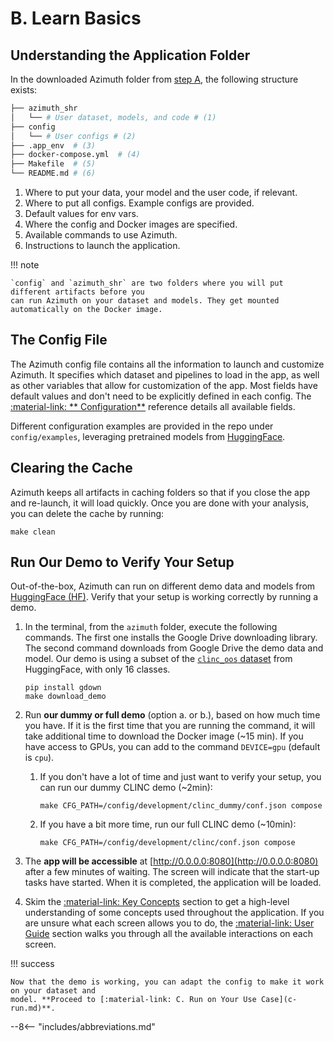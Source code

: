 # B. Learn Basics

## Understanding the Application Folder

In the downloaded Azimuth folder from [step A](a-install.md), the following structure
exists:

```bash
├── azimuth_shr
│   └── # User dataset, models, and code # (1)
├── config
│   └── # User configs # (2)
├── .app_env  # (3)
├── docker-compose.yml  # (4)
├── Makefile  # (5)
└── README.md # (6)
```

1. Where to put your data, your model and the user code, if relevant.
2. Where to put all configs. Example configs are provided.
3. Default values for env vars.
4. Where the config and Docker images are specified.
5. Available commands to use Azimuth.
6. Instructions to launch the application.

!!! note

    `config` and `azimuth_shr` are two folders where you will put different artifacts before you
    can run Azimuth on your dataset and models. They get mounted automatically on the Docker image.

## The Config File

The Azimuth config file contains all the information to launch and customize Azimuth. It specifies
which dataset and pipelines to load in the app, as well as other variables that allow for
customization of the app. Most fields have default values and don't need to be explicitly defined in
each config. The [:material-link: **
Configuration**](../reference/configuration/index.md) reference details all available fields.

Different configuration examples are provided in the repo under `config/examples`, leveraging
pretrained models from [HuggingFace](https://huggingface.co).

## Clearing the Cache

Azimuth keeps all artifacts in caching folders so that if you close the app and re-launch, it will
load quickly. Once you are done with your analysis, you can delete the cache by running:

```
make clean
```

## Run Our Demo to Verify Your Setup

Out-of-the-box, Azimuth can run on different demo data and models
from [HuggingFace (HF)](http://www.huggingface.co). Verify that your setup is working correctly by
running a demo.

1. In the terminal, from the `azimuth` folder, execute the following commands. The first one
   installs the Google Drive downloading library. The second command downloads from Google Drive the
   demo data and model. Our demo is using a subset of
   the [`clinc_oos` dataset](https://huggingface.co/datasets/clinc_oos) from HuggingFace, with only
   16 classes.
    ```
    pip install gdown
    make download_demo
    ```

2. Run **our dummy or full demo** (option a. or b.), based on how much time you have. If it is the
   first time that you are running the command, it will take additional time to download the Docker
   image (~15 min). If you have access to GPUs, you can add to the command `DEVICE=gpu` (default
   is `cpu`).
    1. If you don't have a lot of time and just want to verify your setup, you can run our dummy
       CLINC demo (~2min):
       ```
       make CFG_PATH=/config/development/clinc_dummy/conf.json compose
       ```
    2. If you have a bit more time, run our full CLINC demo (~10min):
       ```
       make CFG_PATH=/config/development/clinc/conf.json compose
       ```

3. The **app will be accessible** at [http://0.0.0.0:8080](http://0.0.0.0:8080) after a few minutes
   of waiting. The screen will indicate that the start-up tasks have started. When it is completed,
   the application will be loaded.
4. Skim the [:material-link: Key Concepts](../key-concepts/index.md) section to get a high-level
   understanding of some concepts used throughout the application. If you are unsure what each
   screen allows you to do, the [:material-link: User Guide](../user-guide/index.md) section walks
   you through all the available interactions on each screen.

!!! success

    Now that the demo is working, you can adapt the config to make it work on your dataset and
    model. **Proceed to [:material-link: C. Run on Your Use Case](c-run.md)**.

--8<-- "includes/abbreviations.md"
